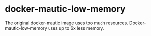 # docker-mautic-low-memory
The original docker-mautic image uses too much resources. Docker-mautic-low-memory uses up to 6x less memory.
